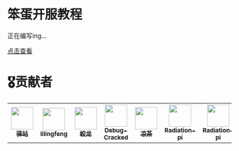 # 笨蛋开服教程

正在编写ing...

[点击查看](https://postyizhan.github.io/Dumb_Service_Guide/)



# 🎖贡献者

<table>
  <tr>
    <!-- Yi zhan -->
    <td align="center">
      <a href="https://github.com/postyizhan"
        ><img
          src="https://avatars.githubusercontent.com/u/97342038"
          width="50px;"
          alt=""
        /><br /><sub><b>驿站</b></sub></a
      >
      </a>
    </td>
  <!-- lilingfeng -->
    <td align="center">
      <a href="https://github.com/lilingfengdev"
        ><img
          src="https://avatars.githubusercontent.com/u/145678359"
          width="50px;"
          alt=""
        /><br /><sub><b>lilingfeng</b></sub></a>
      </a>
    </td>
  <!-- TheFloodDragon -->
    <td align="center">
      <a href="https://github.com/TheFloodDragon"
        ><img
          src="https://avatars.githubusercontent.com/u/75253383"
          width="50px;"
          alt=""
        /><br /><sub><b>蛟龙</b></sub></a
      >
      </a>
    </td>
  <!-- Debug-Cracked -->
    <td align="center">
      <a href="https://github.com/TheFloodDragon"
        ><img
          src="https://avatars.githubusercontent.com/u/141492699"
          width="50px;"
          alt=""
        /><br /><sub><b>Debug-Cracked</b></sub></a
      >
      </a>
    </td>
  <!-- liangcha385 -->
    <td align="center">
      <a href="https://github.com/liangcha385"
        ><img
          src="https://avatars.githubusercontent.com/u/108937242"
          width="50px;"
          alt=""
        /><br /><sub><b>凉茶</b></sub></a
      >
      </a>
    </td>
  <!-- Radiation-pi -->
    <td align="center">
      <a href="https://github.com/Radiation-pi"
        ><img
          src="https://avatars.githubusercontent.com/u/96102795"
          width="50px;"
          alt=""
        /><br /><sub><b>Radiation-pi</b></sub></a
      >
      </a>
    </td>
  <!-- Sea_of_Orange -->
    <td align="center">
      <a href="https://github.com/SeaOrangejuice"
        ><img
          src="https://avatars.githubusercontent.com/u/116551329"
          width="50px;"
          alt=""
        /><br /><sub><b>Radiation-pi</b></sub></a
      >
      </a>
    </td>
  <!-- RENaa_FD -->
    <td align="center">
      <a href="https://github.com/lRENyaaa"
        ><img
          src="https://avatars.githubusercontent.com/u/92320175"
          width="50px;"
          alt=""
        /><br /><sub><b>RENaa_FD</b></sub></a
      >
      </a>
    </td>
  <!-- MoLiyi-WD -->
    <td align="center">
      <a href="https://github.com/MoLiyi-WD"
        ><img
          src="https://avatars.githubusercontent.com/u/166040564"
          width="50px;"
          alt=""
        /><br /><sub><b>MoLiyi-WD</b></sub></a
      >
      </a>
    </td>
</table>
